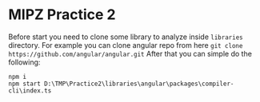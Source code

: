 # MIPZ Practice 2

Before start you need to clone some library to analyze inside ```libraries``` directory.
For example you can clone angular repo from here ```git clone https://github.com/angular/angular.git```
After that you can simple do the following:

```
npm i
npm start D:\TMP\Practice2\libraries\angular\packages\compiler-cli\index.ts
```
